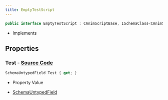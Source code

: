 ```yaml
---
title: EmptyTestScript
---
```


```csharp
public interface EmptyTestScript : CAnimScriptBase, ISchemaClass<CAnimScriptBase>, ISchemaClass<EmptyTestScript>, ISchemaField, ISchemaClass, INativeHandle
```

- Implements

## Properties

### **Test** - [Source Code](https://github.com/swiftly-solution/swiftlys2/blob/main/managed/src/SwiftlyS2.Generated/Schemas/Interfaces/EmptyTestScript.cs#L17)

```csharp
SchemaUntypedField Test { get; }
```

- Property Value

- [SchemaUntypedField](/docs/api/shared/schemas/schemauntypedfield)

